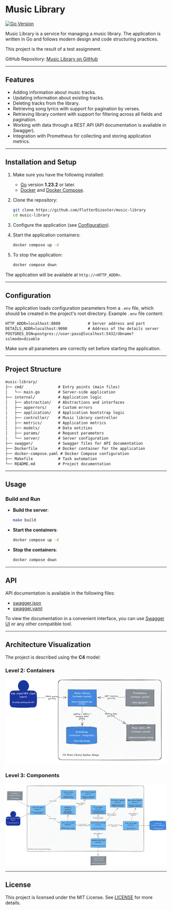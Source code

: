 # Music Library

[![Go Version](https://img.shields.io/badge/Go-1.23.2-blue)](https://golang.org/)

Music Library is a service for managing a music library. The application is written in Go and follows modern design and code structuring practices.

This project is the result of a test assignment.

GitHub Repository: [Music Library on GitHub](https://github.com/FlutterDizaster/music-library)

---

## Features

- Adding information about music tracks.
- Updating information about existing tracks.
- Deleting tracks from the library.
- Retrieving song lyrics with support for pagination by verses.
- Retrieving library content with support for filtering across all fields and pagination.
- Working with data through a REST API (API documentation is available in Swagger).
- Integration with Prometheus for collecting and storing application metrics.

---

## Installation and Setup

1. Make sure you have the following installed:
   - [Go](https://golang.org/) version **1.23.2** or later.
   - [Docker](https://www.docker.com/) and [Docker Compose](https://docs.docker.com/compose/).

2. Clone the repository:

   ```bash
   git clone https://github.com/FlutterDizaster/music-library
   cd music-library
   ```

3. Configure the application (see [Configuration](#configuration)).

4. Start the application containers:

   ```bash
   docker compose up -d
   ```

5. To stop the application:

   ```bash
   docker compose down
   ```

The application will be available at `http://<HTTP_ADDR>`.

---

## Configuration

The application loads configuration parameters from a `.env` file, which should be created in the project's root directory. Example `.env` file content:

```env
HTTP_ADDR=localhost:8080            # Server address and port
DETAILS_ADDR=localhost:9090         # Address of the details server
POSTGRES_DSN=postgres://user:pass@localhost:5432/dbname?sslmode=disable
```

Make sure all parameters are correctly set before starting the application.

---

## Project Structure

```plaintext
music-library/
├── cmd/               # Entry points (main files)
│   └── main.go        # Server-side application
├── internal/          # Application logic
│   ├── abstraction/   # Abstractions and interfaces
│   ├── apperrors/     # Custom errors
│   ├── application/   # Application bootstrap logic
│   ├── controller/    # Music library controller
│   ├── metrics/       # Application metrics
│   ├── models/        # Data entities
│   ├── params/        # Request parameters
│   └── server/        # Server configuration
├── swagger/           # Swagger files for API documentation
├── Dockerfile         # Docker container for the application
├── docker-compose.yaml # Docker Compose configuration
├── Makefile           # Task automation
└── README.md          # Project documentation
```

---

## Usage

### Build and Run
- **Build the server**:

   ```bash
   make build
   ```

- **Start the containers**:

   ```bash
   docker compose up -d
   ```

- **Stop the containers**:

   ```bash
   docker compose down
   ```

---

## API

API documentation is available in the following files:
- [swagger.json](./swagger/swagger.json)
- [swagger.yaml](./swagger/swagger.yaml)

To view the documentation in a convenient interface, you can use [Swagger UI](https://swagger.io/tools/swagger-ui/) or any other compatible tool.

---

## Architecture Visualization

The project is described using the **C4** model:

### Level 2: Containers
![C4 Level 2](./docs/images/c2.png)

### Level 3: Components
![C4 Level 3](./docs/images/c3.png)

---

## License

This project is licensed under the MIT License. See [LICENSE](./LICENSE) for more details.
